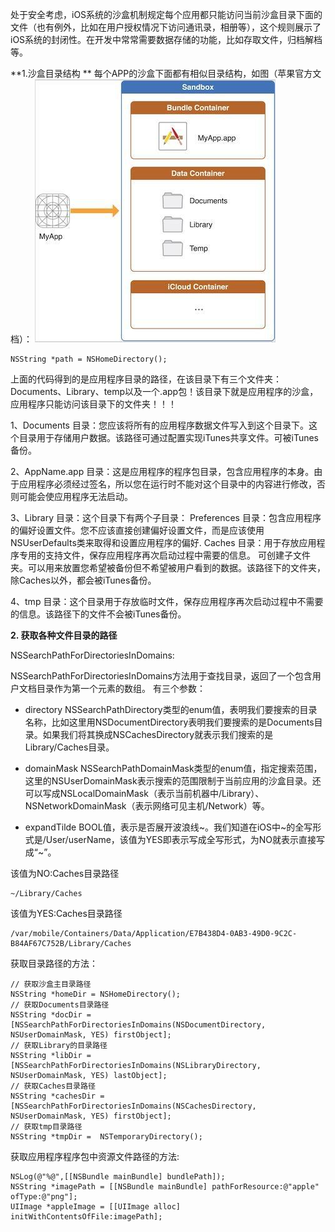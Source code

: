 处于安全考虑，iOS系统的沙盒机制规定每个应用都只能访问当前沙盒目录下面的文件（也有例外，比如在用户授权情况下访问通讯录，相册等），这个规则展示了iOS系统的封闭性。在开发中常常需要数据存储的功能，比如存取文件，归档解档等。

**1.沙盒目录结构
**
每个APP的沙盒下面都有相似目录结构，如图（苹果官方文档）：
![](/assets/pic32-1.png)
```
NSString *path = NSHomeDirectory();
```
上面的代码得到的是应用程序目录的路径，在该目录下有三个文件夹：Documents、Library、temp以及一个.app包！该目录下就是应用程序的沙盒，应用程序只能访问该目录下的文件夹！！！

1、Documents 目录：您应该将所有的应用程序数据文件写入到这个目录下。这个目录用于存储用户数据。该路径可通过配置实现iTunes共享文件。可被iTunes备份。

2、AppName.app 目录：这是应用程序的程序包目录，包含应用程序的本身。由于应用程序必须经过签名，所以您在运行时不能对这个目录中的内容进行修改，否则可能会使应用程序无法启动。

3、Library 目录：这个目录下有两个子目录：
Preferences 目录：包含应用程序的偏好设置文件。您不应该直接创建偏好设置文件，而是应该使用NSUserDefaults类来取得和设置应用程序的偏好.
Caches 目录：用于存放应用程序专用的支持文件，保存应用程序再次启动过程中需要的信息。
可创建子文件夹。可以用来放置您希望被备份但不希望被用户看到的数据。该路径下的文件夹，除Caches以外，都会被iTunes备份。

4、tmp 目录：这个目录用于存放临时文件，保存应用程序再次启动过程中不需要的信息。该路径下的文件不会被iTunes备份。

**2. 获取各种文件目录的路径**

NSSearchPathForDirectoriesInDomains:

NSSearchPathForDirectoriesInDomains方法用于查找目录，返回了一个包含用户文档目录作为第一个元素的数组。
有三个参数：
- directory NSSearchPathDirectory类型的enum值，表明我们要搜索的目录名称，比如这里用NSDocumentDirectory表明我们要搜索的是Documents目录。如果我们将其换成NSCachesDirectory就表示我们搜索的是Library/Caches目录。

- domainMask NSSearchPathDomainMask类型的enum值，指定搜索范围，这里的NSUserDomainMask表示搜索的范围限制于当前应用的沙盒目录。还可以写成NSLocalDomainMask（表示当前机器中/Library）、NSNetworkDomainMask（表示网络可见主机/Network）等。

- expandTilde BOOL值，表示是否展开波浪线~。我们知道在iOS中~的全写形式是/User/userName，该值为YES即表示写成全写形式，为NO就表示直接写成“~”。

该值为NO:Caches目录路径
```
~/Library/Caches
```
该值为YES:Caches目录路径
```
/var/mobile/Containers/Data/Application/E7B438D4-0AB3-49D0-9C2C-B84AF67C752B/Library/Caches
```

获取目录路径的方法：
```
// 获取沙盒主目录路径
NSString *homeDir = NSHomeDirectory();
// 获取Documents目录路径
NSString *docDir = [NSSearchPathForDirectoriesInDomains(NSDocumentDirectory, NSUserDomainMask, YES) firstObject];
// 获取Library的目录路径
NSString *libDir = [NSSearchPathForDirectoriesInDomains(NSLibraryDirectory, NSUserDomainMask, YES) lastObject];
// 获取Caches目录路径
NSString *cachesDir = [NSSearchPathForDirectoriesInDomains(NSCachesDirectory, NSUserDomainMask, YES) firstObject];
// 获取tmp目录路径
NSString *tmpDir =  NSTemporaryDirectory();
```
获取应用程序程序包中资源文件路径的方法:
```
NSLog(@"%@",[[NSBundle mainBundle] bundlePath]);
NSString *imagePath = [[NSBundle mainBundle] pathForResource:@"apple" ofType:@"png"];
UIImage *appleImage = [[UIImage alloc] initWithContentsOfFile:imagePath];
```

